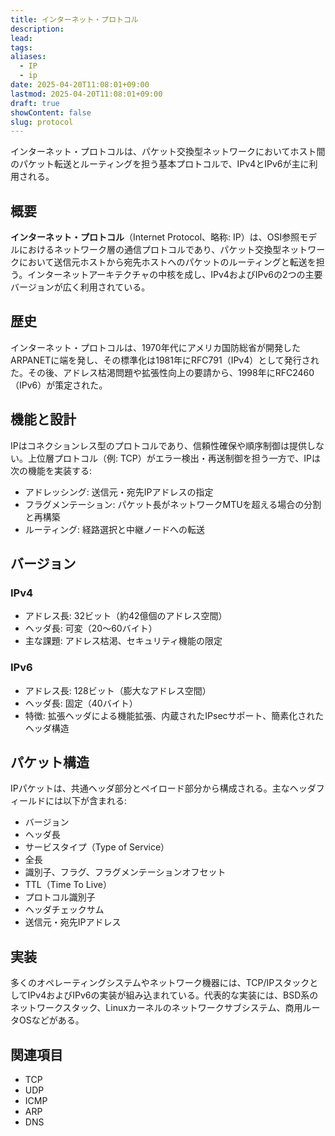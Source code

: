 ```yaml
---
title: インターネット・プロトコル
description: 
lead: 
tags: 
aliases:
  - IP
  - ip
date: 2025-04-20T11:08:01+09:00
lastmod: 2025-04-20T11:08:01+09:00
draft: true
showContent: false
slug: protocol
---
```


インターネット・プロトコルは、パケット交換型ネットワークにおいてホスト間のパケット転送とルーティングを担う基本プロトコルで、IPv4とIPv6が主に利用される。

## 概要

**インターネット・プロトコル**（Internet Protocol、略称: IP）は、OSI参照モデルにおけるネットワーク層の通信プロトコルであり、パケット交換型ネットワークにおいて送信元ホストから宛先ホストへのパケットのルーティングと転送を担う。インターネットアーキテクチャの中核を成し、IPv4およびIPv6の2つの主要バージョンが広く利用されている。

## 歴史

インターネット・プロトコルは、1970年代にアメリカ国防総省が開発したARPANETに端を発し、その標準化は1981年にRFC791（IPv4）として発行された。その後、アドレス枯渇問題や拡張性向上の要請から、1998年にRFC2460（IPv6）が策定された。

## 機能と設計

IPはコネクションレス型のプロトコルであり、信頼性確保や順序制御は提供しない。上位層プロトコル（例: TCP）がエラー検出・再送制御を担う一方で、IPは次の機能を実装する:

- アドレッシング: 送信元・宛先IPアドレスの指定
- フラグメンテーション: パケット長がネットワークMTUを超える場合の分割と再構築
- ルーティング: 経路選択と中継ノードへの転送

## バージョン

### IPv4

- アドレス長: 32ビット（約42億個のアドレス空間）
- ヘッダ長: 可変（20～60バイト）
- 主な課題: アドレス枯渇、セキュリティ機能の限定

### IPv6

- アドレス長: 128ビット（膨大なアドレス空間）
- ヘッダ長: 固定（40バイト）
- 特徴: 拡張ヘッダによる機能拡張、内蔵されたIPsecサポート、簡素化されたヘッダ構造

## パケット構造

IPパケットは、共通ヘッダ部分とペイロード部分から構成される。主なヘッダフィールドには以下が含まれる:

- バージョン
- ヘッダ長
- サービスタイプ（Type of Service）
- 全長
- 識別子、フラグ、フラグメンテーションオフセット
- TTL（Time To Live）
- プロトコル識別子
- ヘッダチェックサム
- 送信元・宛先IPアドレス

## 実装

多くのオペレーティングシステムやネットワーク機器には、TCP/IPスタックとしてIPv4およびIPv6の実装が組み込まれている。代表的な実装には、BSD系のネットワークスタック、Linuxカーネルのネットワークサブシステム、商用ルータOSなどがある。

## 関連項目

- TCP
- UDP
- ICMP
- ARP
- DNS